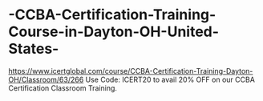 # -CCBA-Certification-Training-Course-in-Dayton-OH-United-States-
https://www.icertglobal.com/course/CCBA-Certification-Training-Dayton-OH/Classroom/63/266                    Use Code: ICERT20 to avail 20% OFF on our CCBA Certification Classroom Training.

